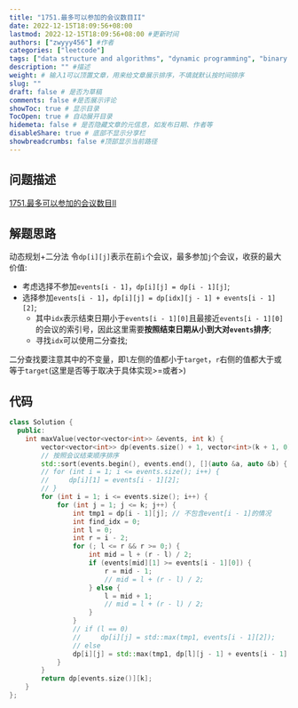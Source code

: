 ```yaml
---
title: "1751.最多可以参加的会议数目II"
date: 2022-12-15T18:09:56+08:00
lastmod: 2022-12-15T18:09:56+08:00 #更新时间
authors: ["zwyyy456"] #作者
categories: ["leetcode"]
tags: ["data structure and algorithms", "dynamic programming", "binary search"]
description: "" #描述
weight: # 输入1可以顶置文章，用来给文章展示排序，不填就默认按时间排序
slug: ""
draft: false # 是否为草稿
comments: false #是否展示评论
showToc: true # 显示目录
TocOpen: true # 自动展开目录
hidemeta: false # 是否隐藏文章的元信息，如发布日期、作者等
disableShare: true # 底部不显示分享栏
showbreadcrumbs: false #顶部显示当前路径
---
```

## 问题描述
[1751.最多可以参加的会议数目II](https://leetcode.cn/problems/maximum-number-of-events-that-can-be-attended-ii/)

## 解题思路
动态规划+二分法
令`dp[i][j]`表示在前`i`个会议，最多参加`j`个会议，收获的最大价值:
- 考虑选择不参加`events[i - 1]`，`dp[i][j] = dp[i - 1][j]`;
- 选择参加`events[i - 1]`，`dp[i][j] = dp[idx][j - 1] + events[i - 1][2]`;
    - 其中`idx`表示结束日期小于`events[i - 1][0]`且最接近`events[i - 1][0]`的会议的索引号，因此这里需要**按照结束日期从小到大对`events`排序**;
    - 寻找`idx`可以使用二分查找;

二分查找要注意其中的不变量，即`l`左侧的值都小于`target`，`r`右侧的值都大于或等于`target`(这里是否等于取决于具体实现>=或者>)

## 代码
```cpp
class Solution {
  public:
    int maxValue(vector<vector<int>> &events, int k) {
        vector<vector<int>> dp(events.size() + 1, vector<int>(k + 1, 0));
        // 按照会议结束顺序排序
        std::sort(events.begin(), events.end(), [](auto &a, auto &b) { return a[1] < b[1]; });
        // for (int i = 1; i <= events.size(); i++) {
        //     dp[i][1] = events[i - 1][2];
        // }
        for (int i = 1; i <= events.size(); i++) {
            for (int j = 1; j <= k; j++) {
                int tmp1 = dp[i - 1][j]; // 不包含event[i - 1]的情况
                int find_idx = 0;
                int l = 0;
                int r = i - 2;
                for (; l <= r && r >= 0;) {
                    int mid = l + (r - l) / 2;
                    if (events[mid][1] >= events[i - 1][0]) {
                        r = mid - 1;
                        // mid = l + (r - l) / 2;
                    } else {
                        l = mid + 1;
                        // mid = l + (r - l) / 2;
                    }
                }
                // if (l == 0)
                //     dp[i][j] = std::max(tmp1, events[i - 1][2]);
                // else
                dp[i][j] = std::max(tmp1, dp[l][j - 1] + events[i - 1][2]);
            }
        }
        return dp[events.size()][k];
    }
};
```

